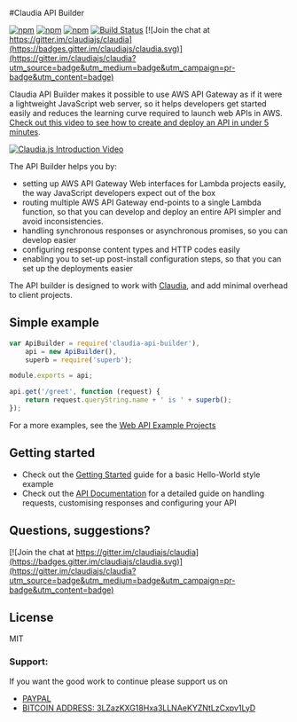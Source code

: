 #Claudia API Builder

[![npm](https://img.shields.io/npm/v/claudia-api-builder.svg?maxAge=2592000?style=plastic)](https://www.npmjs.com/package/claudia-api-builder)
[![npm](https://img.shields.io/npm/dt/claudia-api-builder.svg?maxAge=2592000?style=plastic)](https://www.npmjs.com/package/claudia-api-builder)
[![npm](https://img.shields.io/npm/l/claudia-api-builder.svg?maxAge=2592000?style=plastic)](https://github.com/claudiajs/claudia-api-builder/blob/master/LICENSE)
[![Build Status](https://travis-ci.org/claudiajs/claudia-api-builder.svg?branch=master)](https://travis-ci.org/claudiajs/claudia-api-builder)
[![Join the chat at https://gitter.im/claudiajs/claudia](https://badges.gitter.im/claudiajs/claudia.svg)](https://gitter.im/claudiajs/claudia?utm_source=badge&utm_medium=badge&utm_campaign=pr-badge&utm_content=badge)

Claudia API Builder makes it possible to use AWS API Gateway as if it were a lightweight JavaScript web server, so it helps developers get started easily and reduces the learning curve required to launch web APIs in AWS. [Check out this video to see how to create and deploy an API in under 5 minutes](https://vimeo.com/156232471).

[![Claudia.js Introduction Video](https://claudiajs.com/assets/claudia-intro-video.png)](https://vimeo.com/156232471)

The API Builder helps you by:

* setting up AWS API Gateway Web interfaces for Lambda projects easily, the way JavaScript developers expect out of the box
* routing multiple AWS API Gateway end-points to a single Lambda function, so that you can develop and deploy an entire API simpler and avoid inconsistencies.
* handling synchronous responses or asynchronous promises, so you can develop easier
* configuring response content types and HTTP codes easily
* enabling you to set-up post-install configuration steps, so that you can set up the deployments easier

The API builder is designed to work with [Claudia](https://github.com/claudiajs), and add minimal overhead to client projects. 

## Simple example

```javascript
var ApiBuilder = require('claudia-api-builder'),
	api = new ApiBuilder(),
	superb = require('superb');

module.exports = api;

api.get('/greet', function (request) {
	return request.queryString.name + ' is ' + superb();
});
```

For a more examples, see the [Web API Example Projects](https://github.com/claudiajs/example-projects#web-api)

## Getting started

* Check out the [Getting Started](https://claudiajs.com/tutorials/hello-world-api-gateway.html) guide for a basic Hello-World style example
* Check out the [API Documentation](docs/api.md) for a detailed guide on handling requests, customising responses and configuring your API

## Questions, suggestions? 
[![Join the chat at https://gitter.im/claudiajs/claudia](https://badges.gitter.im/claudiajs/claudia.svg)](https://gitter.im/claudiajs/claudia?utm_source=badge&utm_medium=badge&utm_campaign=pr-badge&utm_content=badge)


## License

MIT

### Support:

If you want the good work to continue please support us on

* [PAYPAL](https://www.paypal.me/ishandutta2007)
* [BITCOIN ADDRESS: 3LZazKXG18Hxa3LLNAeKYZNtLzCxpv1LyD](https://www.coinbase.com/join/5a8e4a045b02c403bc3a9c0c)

